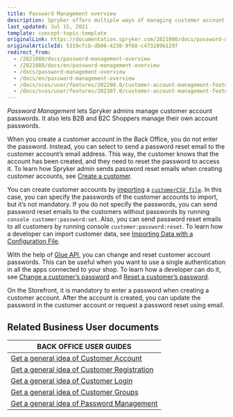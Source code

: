 ```yaml
---
title: Password Management overview
description: Spryker offers multiple ways of managing customer account passwords.
last_updated: Jul 15, 2021
template: concept-topic-template
originalLink: https://documentation.spryker.com/2021080/docs/password-management-overview
originalArticleId: 5319cfcb-db06-4238-9f68-c473289b1297
redirect_from:
  - /2021080/docs/password-management-overview
  - /2021080/docs/en/password-management-overview
  - /docs/password-management-overview
  - /docs/en/password-management-overview
  - /docs/scos/user/features/202200.0/customer-account-management-feature-overview/password-management-overview.html
  - /docs/scos/user/features/202307.0/customer-account-management-feature-overview/password-management-overview.html
---
```


*Password Management* lets Spryker admins manage customer account passwords. It also lets B2B and B2C Shoppers manage their own account passwords.

When you create a customer account in the Back Office, you do not enter the password. Instead, you can select to send a password reset email to the customer account’s email address. This way, the customer knows that the account has been created, and they need to reset the password to access it. To learn how Spryker admin sends password reset emails when creating customer accounts, see [Create a customer](/docs/pbc/all/customer-relationship-management/{{page.version}}/manage-in-the-back-office/customers/create-customers.html).

You can create customer accounts by [importing](/docs/scos/dev/data-import/{{page.version}}/importing-data-with-a-configuration-file.html#console-commands-to-run-import) a [`customerCSV file`](/docs/scos/dev/data-import/{{page.version}}/data-import-categories/commerce-setup/file-details-customer.csv.html). In this case, you can specify the passwords of the customer accounts to import, but it’s not mandatory. If you do not specify the passwords, you can send password reset emails to the customers without passwords by running `console customer:password:set`. Also, you can send password reset emails to all customers by running console `customer:password:reset`. To learn how a developer can import customer data, see [Importing Data with a Configuration File](/docs/scos/dev/data-import/{{page.version}}/importing-data-with-a-configuration-file.html).

With the help of [Glue API](/docs/scos/dev/glue-api-guides/{{page.version}}/old-glue-infrastructure/glue-rest-api.html), you can change and reset customer account passwords. This can be useful when you want to use a single authentication in all the apps connected to your shop. To learn how a developer can do it, see [Change a customer’s password](/docs/pbc/all/identity-access-management/{{page.version}}/manage-using-glue-api/glue-api-manage-customer-passwords.html#change-a-customers-password) and [Reset a customer’s password](/docs/pbc/all/identity-access-management/{{page.version}}/manage-using-glue-api/glue-api-manage-customer-passwords.html#reset-a-customers-password).

On the Storefront, it is mandatory to enter a password when creating a customer account. After the account is created, you can update the password in the customer account or request a password reset using email.

## Related Business User documents

|BACK OFFICE USER GUIDES|
|---|
| [Get a general idea of Customer Account](/docs/pbc/all/customer-relationship-management/{{page.version}}/customer-account-management-feature-overview/customer-accounts-overview.html)  |
| [Get a general idea of Customer Registration](/docs/pbc/all/customer-relationship-management/{{page.version}}/customer-account-management-feature-overview/customer-registration-overview.html)   |
| [Get a general idea of Customer Login](/docs/pbc/all/customer-relationship-management/{{page.version}}/customer-account-management-feature-overview/customer-login-overview.html)  |
| [Get a general idea of Customer Groups](/docs/pbc/all/customer-relationship-management/{{page.version}}/customer-account-management-feature-overview/customer-groups-overview.html)   |
| [Get a general idea of Password Management](/docs/pbc/all/customer-relationship-management/{{page.version}}/customer-account-management-feature-overview/password-management-overview.html)  |

